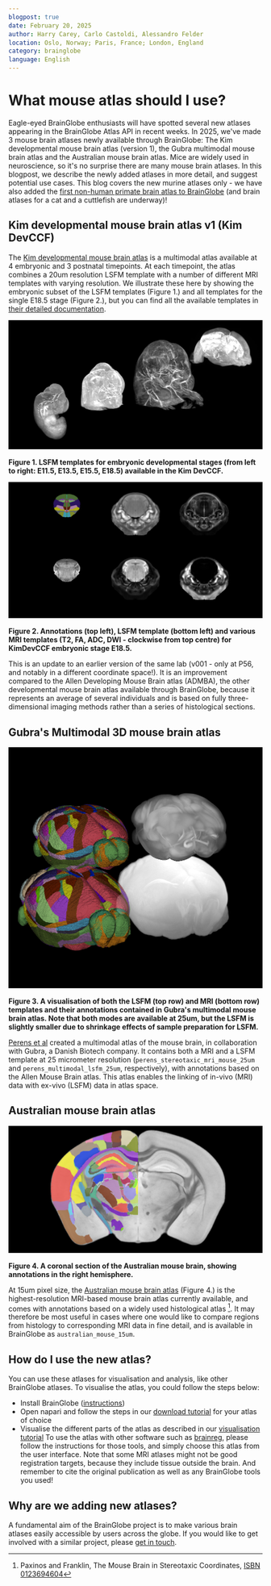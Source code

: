 ```yaml
---
blogpost: true
date: February 20, 2025
author: Harry Carey, Carlo Castoldi, Alessandro Felder
location: Oslo, Norway; Paris, France; London, England
category: brainglobe
language: English
---
```

# What mouse atlas should I use?

Eagle-eyed BrainGlobe enthusiasts will have spotted several new atlases appearing in the BrainGlobe Atlas API in recent weeks. In 2025, we've made 3 mouse brain atlases newly available through BrainGlobe: The Kim developmental mouse brain atlas (version 1), the Gubra multimodal mouse brain atlas and the Australian mouse brain atlas. Mice are widely used in neuroscience, so it's no surprise there are many mouse brain atlases. In this blogpost, we describe the newly added atlases in more detail, and suggest potential use cases. This blog covers the new murine atlases only - we have also added the [first non-human primate brain atlas to BrainGlobe](/blog/mouse-lemur-added) (and brain atlases for a cat and a cuttlefish are underway)!

## Kim developmental mouse brain atlas v1 (Kim DevCCF)
The [Kim developmental mouse brain atlas](https://doi.org/10.1038/s41467-024-53254-w) is a multimodal atlas available at 4 embryonic and 3 postnatal timepoints. At each timepoint, the atlas combines a 20um resolution LSFM template with a number of different MRI templates with varying resolution. We illustrate these here by showing the embryonic subset of the LSFM templates (Figure 1.) and all templates for the single E18.5 stage (Figure 2.), but you can find all the available templates in [their detailed documentation](/documentation/brainglobe-atlasapi/usage/atlas-details).


![Kim DevCCF embryonic LSFM templates](./images/kim_dev_embryonic_lsfm.png)

**Figure 1. LSFM templates for embryonic developmental stages (from left to right: E11.5, E13.5, E15.5, E18.5) available in the Kim DevCCF.**

![Coronal sections for all templates for Kim DevCCF template at E18.5](./images/kim_dev_embryonic_18_all_modalities_2d.png)

**Figure 2. Annotations (top left), LSFM template (bottom left) and various MRI templates (T2, FA, ADC, DWI - clockwise from top centre) for KimDevCCF embryonic stage E18.5.**

This is an update to an earlier version of the same lab (v001 - only at P56, and notably in a different coordinate space!). It is an improvement compared to the Allen Developing Mouse Brain atlas (ADMBA), the other developmental mouse brain atlas available through BrainGlobe, because it represents an average of several individuals and is based on fully three-dimensional imaging methods rather than a series of histological sections.

## Gubra's Multimodal 3D mouse brain atlas

![Templates and annotations of the Gubra multimodal brain atlas](./images/gubra_multimodal.png)

**Figure 3. A visualisation of both the LSFM (top row) and MRI (bottom row) templates and their annotations contained in Gubra's multimodal mouse brain atlas. Note that both modes are available at 25um, but the LSFM is slightly smaller due to shrinkage effects of sample preparation for LSFM.**

[Perens et al](https://doi.org/10.1007/s12021-023-09623-9) created a multimodal atlas of the mouse brain, in collaboration with Gubra, a Danish Biotech company. It contains both a MRI and a LSFM template at 25 micrometer resolution (`perens_stereotaxic_mri_mouse_25um` and `perens_multimodal_lsfm_25um`, respectively), with annotations based on the Allen Mouse Brain atlas. This atlas enables the linking of in-vivo (MRI) data with ex-vivo (LSFM) data in atlas space.

## Australian mouse brain atlas

![A coronal section of the Australian mouse brain](./images/australian_mouse_coronal.png)

**Figure 4. A coronal section of the Australian mouse brain, showing annotations in the right hemisphere.**

At 15um pixel size, the [Australian mouse brain atlas](https://imaging.org.au/AMBMC/) (Figure 4.) is the highest-resolution MRI-based mouse brain atlas currently available, and comes with annotations based on a widely used histological atlas [^Paxinos]. It may therefore be most useful in cases where one would like to compare regions from histology to corresponding MRI data in fine detail, and is available in BrainGlobe as `australian_mouse_15um`.

[^Paxinos]: Paxinos and Franklin, The Mouse Brain in Stereotaxic Coordinates, [ISBN 0123694604](https://books.google.co.uk/books/about/The_Mouse_Brain_in_Stereotaxic_Coordinat.html)

## How do I use the new atlas?
You can use these atlases for visualisation and analysis, like other BrainGlobe atlases. To visualise the atlas, you could follow the steps below:
* Install BrainGlobe ([instructions](/documentation/index))
* Open napari and follow the steps in our [download tutorial](/tutorials/manage-atlases-in-GUI.md) for your atlas of choice
* Visualise the different parts of the atlas as described in our [visualisation tutorial](/tutorials/visualise-atlas-napari)
To use the atlas with other software such as [brainreg](/documentation/brainreg/index), please follow the instructions for those tools, and simply choose this atlas from the user interface. Note that some MRI atlases might not be good registration targets, because they include tissue outside the brain. And remember to cite the original publication as well as any BrainGlobe tools you used!

## Why are we adding new atlases?
A fundamental aim of the BrainGlobe project is to make various brain atlases easily accessible by users across the globe. If you would like to get involved with a similar project, please [get in touch](/contact).
